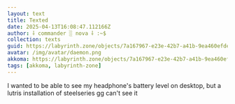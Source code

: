 ```yaml
---
layout: text
title: Texted
date: 2025-04-13T16:08:47.112166Z
author: ⸸ commander ░ nova ⸸ :~$
collection: texts
guid: https://labyrinth.zone/objects/7a167967-e23e-42b7-a41b-9ea460efdea4
avatar: /img/avatar/daemon.png
akkoma: https://labyrinth.zone/objects/7a167967-e23e-42b7-a41b-9ea460efdea4
tags: [akkoma, labyrinth-zone]
---
```


<p>I wanted to be able to see my headphone's battery level on desktop, but a lutris installation of steelseries gg can't see it</p>